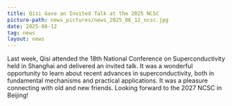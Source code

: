 ```yaml
---
title: Qisi Gave an Invited Talk at the 2025 NCSC
picture-path: news_pictures/news_2025_06_12_ncsc.jpg
date: 2025-06-12
tag: news
layout: news
---
```


Last week, Qisi attended the 18th National Conference on Superconductivity held in Shanghai and delivered an invited talk. It was a wonderful opportunity to learn about recent advances in superconductivity, both in fundamental mechanisms and practical applications. It was a pleasure connecting with old and new friends. Looking forward to the 2027 NCSC in Beijing!